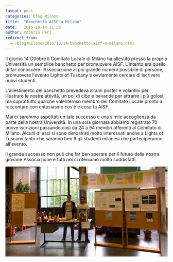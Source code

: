 ```yaml
---
layout: post
categories: blog Milano
title:  "Banchetto AISF a Milano"
date:   2015-10-14 21:50
author: Valerio Peri
redirect_from:
  - /blog/milano/2015/10/14/banchetto-aisf-a-milano.html
---
```

Il giorno 14 Ottobre il Comitato Locale di Milano ha allestito presso la propria Università un semplice banchetto per promuovere AISF.  L'intento era quello di far conoscere l'Associazione al più grande numero possibile di persone, promuovere l'evento Lights of Tuscany e ovviamente cercare di iscrivere nuovi studenti.

L'allestimento del banchetto prevedeva alcuni poster e volantini per illustrare le nostre attività, un po' di cibo e bevande per attrarre i più golosi, ma soprattutto qualche volenteroso membro del Comitato Locale pronto a raccontare con entusiasmo cos'è e cosa fa AISF.

Mai ci saremmo aspettati un tale successo e una simile accoglienza da parte della nostra Università. In una sola giornata abbiamo registrato 70 nuove iscrizioni passando così da 24 a 94 membri afferenti al Comitato di Milano. Alcuni di essi si sono dimostrati molto interessati anche a Lights of Tuscany tanto che saranno ben 9 gli studenti milanesi che parteciperanno all'evento.

Il grande successo non può che far ben sperare per il futuro della nostra giovane Associazione e tutti noi ci riteniamo molto soddisfatti.

![Foto del banchetto AISF a Milano](/img/eventilocali/2015_BanchettoMilano/banchetto01.jpg)
